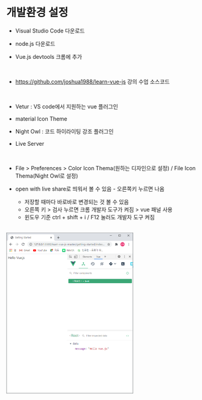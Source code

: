 # 개발환경 설정

+ Visual Studio Code 다운로드

+ node.js 다운로드

+ Vue.js devtools 크롬에 추가

  <br>

+ https://github.com/joshua1988/learn-vue-js 강의 수업 소스코드

  <br>

+ Vetur : VS code에서 지원하는 vue 플러그인

+ material Icon Theme

+ Night Owl : 코드 하이라이팅 강조 플러그인

+ Live Server

<br>

+ File > Preferences > Color Icon Thema(원하는 디자인으로 설정) / File Icon Thema(Night Owl로 설정)

+ open with live share로 띄워서 볼 수 있음 - 오른쪽키 누르면 나옴
  + 저장할 때마다 바로바로 변경되는 것 볼 수 있음
  + 오른쪽 키 > 검사 누르면 크롬 개발자 도구가 켜짐 > vue 패널 사용
  + 윈도우 기준 ctrl + shift + i / F12 눌러도 개발자 도구 켜짐

<br>

<img src=".\캡처1.png" alt="캡처1" style="zoom:50%;" />
